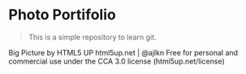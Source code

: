 # Photo Portifolio

> This is a simple repository to learn git.

Big Picture by HTML5 UP
html5up.net | @ajlkn
Free for personal and commercial use under the CCA 3.0 license (html5up.net/license)
